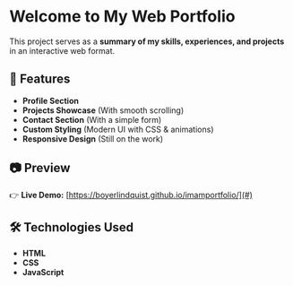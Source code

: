 # Welcome to My Web Portfolio  

This project serves as a **summary of my skills, experiences, and projects** in an interactive web format.

## 📌 Features
- **Profile Section**
- **Projects Showcase** (With smooth scrolling)  
- **Contact Section** (With a simple form)  
- **Custom Styling** (Modern UI with CSS & animations)
- **Responsive Design** (Still on the work) 

## 📷 Preview  
👉 **Live Demo:** [https://boyerlindquist.github.io/imamportfolio/](#)

## 🛠️ Technologies Used  
- **HTML**  
- **CSS**  
- **JavaScript**  

